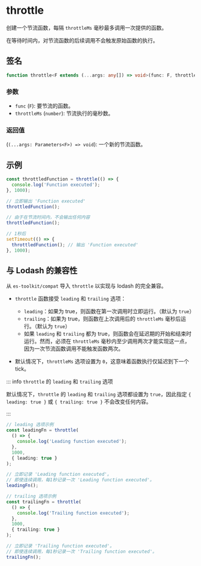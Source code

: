 # throttle

创建一个节流函数，每隔 `throttleMs` 毫秒最多调用一次提供的函数。

在等待时间内，对节流函数的后续调用不会触发原始函数的执行。

## 签名

```typescript
function throttle<F extends (...args: any[]) => void>(func: F, throttleMs: number): (...args: Parameters<F>) => void;
```

### 参数

- `func` (`F`): 要节流的函数。
- `throttleMs` (`number`): 节流执行的毫秒数。

### 返回值

(`(...args: Parameters<F>) => void`): 一个新的节流函数。

## 示例

```typescript
const throttledFunction = throttle(() => {
  console.log('Function executed');
}, 1000);

// 立即输出 'Function executed'
throttledFunction();

// 由于在节流时间内，不会输出任何内容
throttledFunction();

// 1秒后
setTimeout(() => {
  throttledFunction(); // 输出 'Function executed'
}, 1000);
```

## 与 Lodash 的兼容性

从 `es-toolkit/compat` 导入 `throttle` 以实现与 lodash 的完全兼容。

- `throttle` 函数接受 `leading` 和 `trailing` 选项：

  - `leading`：如果为 true，则函数在第一次调用时立即运行。（默认为 `true`）
  - `trailing`：如果为 true，则函数在上次调用后的 `throttleMs` 毫秒后运行。（默认为 `true`）
  - 如果 `leading` 和 `trailing` 都为 true，则函数会在延迟期的开始和结束时运行。然而，必须在 `throttleMs` 毫秒内至少调用两次才能实现这一点，因为一次节流函数调用不能触发函数两次。

- 默认情况下，`throttleMs` 选项设置为 `0`，这意味着函数执行仅延迟到下一个 tick。

::: info `throttle` 的 `leading` 和 `trailing` 选项

默认情况下，`throttle` 的 `leading` 和 `trailing` 选项都设置为 `true`，因此指定 `{ leading: true }` 或 `{ trailing: true }` 不会改变任何内容。

:::

```typescript
// leading 选项示例
const leadingFn = throttle(
  () => {
    console.log('Leading function executed');
  },
  1000,
  { leading: true }
);

// 立即记录 'Leading function executed'。
// 即使连续调用，每1秒记录一次 'Leading function executed'。
leadingFn();

// trailing 选项示例
const trailingFn = throttle(
  () => {
    console.log('Trailing function executed');
  },
  1000,
  { trailing: true }
);

// 立即记录 'Trailing function executed'。
// 即使连续调用，每1秒记录一次 'Trailing function executed'。
trailingFn();
```
